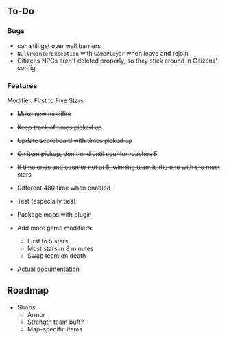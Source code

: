 ## To-Do

### Bugs

- can still get over wall barriers
- `NullPointerException` with `GamePlayer` when leave and rejoin
- Citizens NPCs aren't deleted properly, so they stick around in Citizens' config

### Features

Modifier: First to Five Stars

- ~~Make new modifier~~
- ~~Keep track of times picked up~~
- ~~Update scoreboard with times picked up~~
- ~~On item pickup, don't end until counter reaches 5~~
- ~~If time ends and counter not at 5, winning team is the one with the most stars~~
- ~~Different 480 time when enabled~~
- Test (especially ties)

- Package maps with plugin
- Add more game modifiers:
    - First to 5 stars
    - Most stars in 8 minutes
    - Swap team on death

- Actual documentation

## Roadmap

- Shops
    - Armor
    - Strength team buff?
    - Map-specific items